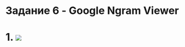 # Задание 6 - Google Ngram Viewer
# 1. ![](https://pp.userapi.com/c846416/v846416077/1ca35/FUl1I3NJ54M.jpg)
